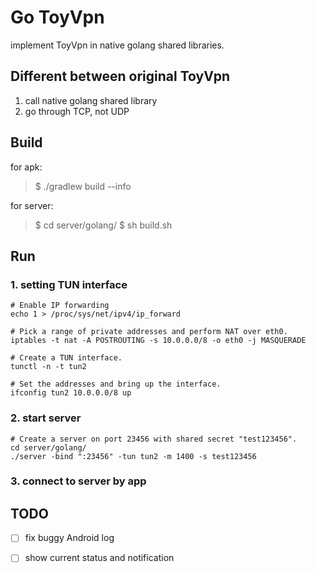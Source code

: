 Go ToyVpn
============

implement ToyVpn in native golang shared libraries.


## Different between original ToyVpn
1. call native golang shared library
2. go through TCP, not UDP

## Build
for apk:
> $ ./gradlew build --info


for server:
> $ cd server/golang/
> $ sh build.sh


## Run

### 1. setting TUN interface

```
# Enable IP forwarding
echo 1 > /proc/sys/net/ipv4/ip_forward

# Pick a range of private addresses and perform NAT over eth0.
iptables -t nat -A POSTROUTING -s 10.0.0.0/8 -o eth0 -j MASQUERADE

# Create a TUN interface.
tunctl -n -t tun2

# Set the addresses and bring up the interface.
ifconfig tun2 10.0.0.0/8 up
```


### 2. start server

```
# Create a server on port 23456 with shared secret "test123456".
cd server/golang/
./server -bind ":23456" -tun tun2 -m 1400 -s test123456
```

### 3. connect to server by app


## TODO
- [ ] fix buggy Android log
- [ ] show current status and notification


